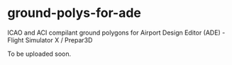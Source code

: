 # ground-polys-for-ade
ICAO and ACI compilant ground polygons for Airport Design Editor (ADE) - Flight Simulator X / Prepar3D


To be uploaded soon.
